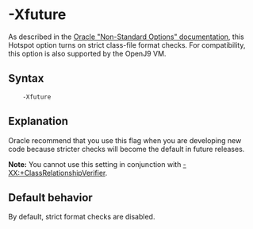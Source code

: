 <!--
* Copyright (c) 2017, 2019 IBM Corp. and others
*
* This program and the accompanying materials are made
* available under the terms of the Eclipse Public License 2.0
* which accompanies this distribution and is available at
* https://www.eclipse.org/legal/epl-2.0/ or the Apache
* License, Version 2.0 which accompanies this distribution and
* is available at https://www.apache.org/licenses/LICENSE-2.0.
*
* This Source Code may also be made available under the
* following Secondary Licenses when the conditions for such
* availability set forth in the Eclipse Public License, v. 2.0
* are satisfied: GNU General Public License, version 2 with
* the GNU Classpath Exception [1] and GNU General Public
* License, version 2 with the OpenJDK Assembly Exception [2].
*
* [1] https://www.gnu.org/software/classpath/license.html
* [2] http://openjdk.java.net/legal/assembly-exception.html
*
* SPDX-License-Identifier: EPL-2.0 OR Apache-2.0 OR GPL-2.0 WITH
* Classpath-exception-2.0 OR LicenseRef-GPL-2.0 WITH Assembly-exception
-->

# -Xfuture

As described in the [Oracle "Non-Standard Options" documentation](https://docs.oracle.com/javase/8/docs/technotes/tools/unix/java.html#BABHDABI), this Hotspot option turns on strict class-file format checks. For compatibility, this option is also supported by the OpenJ9 VM.

## Syntax

        -Xfuture

## Explanation

Oracle recommend that you use this flag when you are developing new code because stricter checks will become the default in future releases.

<i class="fa fa-pencil-square-o" aria-hidden="true"></i> **Note:** You cannot use this setting in conjunction with [-XX:+ClassRelationshipVerifier](xxclassrelationshipverifier.md). 

## Default behavior

By default, strict format checks are disabled.


<!-- ==== END OF TOPIC ==== xfuture.md ==== -->
